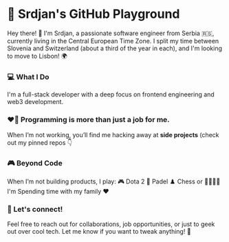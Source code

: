 # 🚀 Srdjan's GitHub Playground
Hey there! 👋 I'm Srdjan, a passionate software engineer from Serbia 🇷🇸, currently living in the Central European Time Zone. I split my time between Slovenia and Switzerland (about a third of the year in each), and I'm looking to move to Lisbon! 🌍 <br/>

### 💻 What I Do
I'm a full-stack developer with a deep focus on frontend engineering and web3 development.

### ❤️‍🔥 Programming is more than just a job for me.
When I’m not working, you’ll find me hacking away at **side projects** (check out my pinned repos 👇

### 🎮 Beyond Code
When I’m not building products, I play:
🎮 Dota 2 🏓 Padel ♟️ Chess or  👨‍👩‍👧‍👦 I'm Spending time with my family ❤️

### 📩 Let's connect! 
Feel free to reach out for collaborations, job opportunities, or just to geek out over cool tech.
Let me know if you want to tweak anything! 🚀
